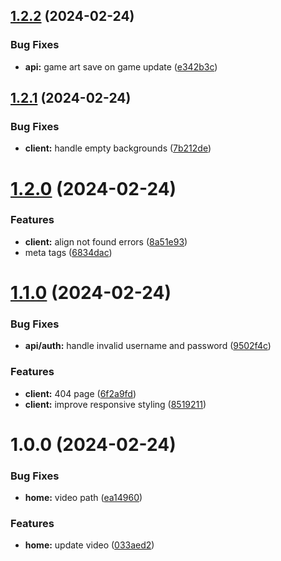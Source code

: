 ## [1.2.2](https://github.com/tlqvst/beating.games/compare/v1.2.1...v1.2.2) (2024-02-24)


### Bug Fixes

* **api:** game art save on game update ([e342b3c](https://github.com/tlqvst/beating.games/commit/e342b3c33213ef47c736d40fcb769f6513b676a2))

## [1.2.1](https://github.com/tlqvst/beating.games/compare/v1.2.0...v1.2.1) (2024-02-24)


### Bug Fixes

* **client:** handle empty backgrounds ([7b212de](https://github.com/tlqvst/beating.games/commit/7b212de9a7de45ff7f27c97f80ac811be65e73b4))

# [1.2.0](https://github.com/tlqvst/beating.games/compare/v1.1.0...v1.2.0) (2024-02-24)


### Features

* **client:** align not found errors ([8a51e93](https://github.com/tlqvst/beating.games/commit/8a51e9376ed6a9c57cee704a273752ff8522357c))
* meta tags ([6834dac](https://github.com/tlqvst/beating.games/commit/6834dac263451d9efb8aca273f161db32049da59))

# [1.1.0](https://github.com/tlqvst/beating.games/compare/v1.0.0...v1.1.0) (2024-02-24)


### Bug Fixes

* **api/auth:** handle invalid username and password ([9502f4c](https://github.com/tlqvst/beating.games/commit/9502f4ce102aba2013f74ef37738c81dc33fe0f4))


### Features

* **client:** 404 page ([6f2a9fd](https://github.com/tlqvst/beating.games/commit/6f2a9fdf1c9f6609f675e0eef60f0c594342809d))
* **client:** improve responsive styling ([8519211](https://github.com/tlqvst/beating.games/commit/8519211c68b8d9bc6d833ecf387c5d835b11b784))

# 1.0.0 (2024-02-24)


### Bug Fixes

* **home:** video path ([ea14960](https://github.com/tlqvst/beating.games/commit/ea1496079a90dcd0137faa242fe65164e0aa3aee))


### Features

* **home:** update video ([033aed2](https://github.com/tlqvst/beating.games/commit/033aed2bcc8105c1295177717b2e44493950a963))
